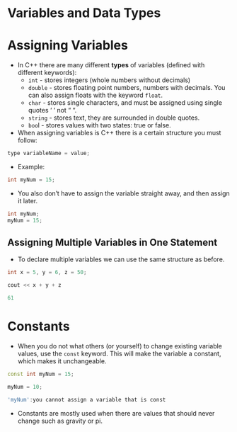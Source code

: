 # Variables and Data Types

# Assigning Variables

- In C++ there are many different **types** of variables (defined with different keywords):
    - `int` - stores integers (whole numbers without decimals)
    - `double` - stores floating point numbers, numbers with decimals. You can also assign floats with the keyword `float`.
    - `char` - stores single characters, and must be assigned using single quotes ‘ ‘ not “ “.
    - `string` - stores text, they are surrounded in double quotes.
    - `boo`l  - stores values with two states: true or false.
- When assigning variables is C++ there is a certain structure you must follow:

```cpp
type variableName = value;
```

- Example:

```cpp
int myNum = 15;
```

- You also don’t have to assign the variable straight away, and then assign it later.

```cpp
int myNum;
myNum = 15;
```

## Assigning Multiple Variables in One Statement

- To declare multiple variables we can use the same structure as before.

```cpp
int x = 5, y = 6, z = 50;

cout << x + y + z
```

```powershell
61
```

# Constants

- When you do not what others (or yourself) to change existing variable values, use the `const` keyword. This will make the variable a constant, which makes it unchangeable.

```cpp
const int myNum = 15;

myNum = 10;
```

```powershell
'myNum':you cannot assign a variable that is const
```

- Constants are mostly used when there are values that should never change such as gravity or pi.